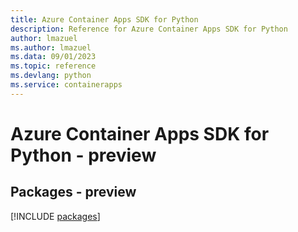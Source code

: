 ```yaml
---
title: Azure Container Apps SDK for Python
description: Reference for Azure Container Apps SDK for Python
author: lmazuel
ms.author: lmazuel
ms.data: 09/01/2023
ms.topic: reference
ms.devlang: python
ms.service: containerapps
---
```

# Azure Container Apps SDK for Python - preview
## Packages - preview
[!INCLUDE [packages](container-apps-index.md)]